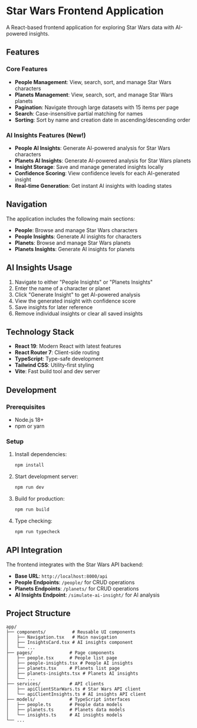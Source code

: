 # Star Wars Frontend Application

A React-based frontend application for exploring Star Wars data with AI-powered insights.

## Features

### Core Features

- **People Management**: View, search, sort, and manage Star Wars characters
- **Planets Management**: View, search, sort, and manage Star Wars planets
- **Pagination**: Navigate through large datasets with 15 items per page
- **Search**: Case-insensitive partial matching for names
- **Sorting**: Sort by name and creation date in ascending/descending order

### AI Insights Features (New!)

- **People AI Insights**: Generate AI-powered analysis for Star Wars characters
- **Planets AI Insights**: Generate AI-powered analysis for Star Wars planets
- **Insight Storage**: Save and manage generated insights locally
- **Confidence Scoring**: View confidence levels for each AI-generated insight
- **Real-time Generation**: Get instant AI insights with loading states

## Navigation

The application includes the following main sections:

- **People**: Browse and manage Star Wars characters
- **People Insights**: Generate AI insights for characters
- **Planets**: Browse and manage Star Wars planets
- **Planets Insights**: Generate AI insights for planets

## AI Insights Usage

1. Navigate to either "People Insights" or "Planets Insights"
2. Enter the name of a character or planet
3. Click "Generate Insight" to get AI-powered analysis
4. View the generated insight with confidence score
5. Save insights for later reference
6. Remove individual insights or clear all saved insights

## Technology Stack

- **React 19**: Modern React with latest features
- **React Router 7**: Client-side routing
- **TypeScript**: Type-safe development
- **Tailwind CSS**: Utility-first styling
- **Vite**: Fast build tool and dev server

## Development

### Prerequisites

- Node.js 18+
- npm or yarn

### Setup

1. Install dependencies:

   ```bash
   npm install
   ```

2. Start development server:

   ```bash
   npm run dev
   ```

3. Build for production:

   ```bash
   npm run build
   ```

4. Type checking:
   ```bash
   npm run typecheck
   ```

## API Integration

The frontend integrates with the Star Wars API backend:

- **Base URL**: `http://localhost:8000/api`
- **People Endpoints**: `/people/` for CRUD operations
- **Planets Endpoints**: `/planets/` for CRUD operations
- **AI Insights Endpoint**: `/simulate-ai-insight/` for AI analysis

## Project Structure

```
app/
├── components/          # Reusable UI components
│   ├── Navigation.tsx   # Main navigation
│   ├── InsightsCard.tsx # AI insights component
│   └── ...
├── pages/              # Page components
│   ├── people.tsx      # People list page
│   ├── people-insights.tsx # People AI insights
│   ├── planets.tsx     # Planets list page
│   ├── planets-insights.tsx # Planets AI insights
│   └── ...
├── services/           # API clients
│   ├── apiClientStarWars.ts # Star Wars API client
│   └── apiClientInsights.ts # AI insights API client
├── models/             # TypeScript interfaces
│   ├── people.ts       # People data models
│   ├── planets.ts      # Planets data models
│   └── insights.ts     # AI insights models
└── ...
```
